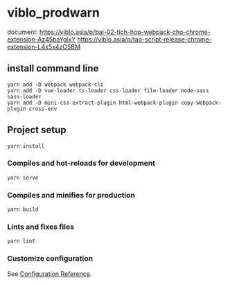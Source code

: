 # viblo_prodwarn

document:
https://viblo.asia/p/bai-02-tich-hop-webpack-cho-chrome-extension-Az45baYglxY
https://viblo.asia/p/tao-script-release-chrome-extension-L4x5x4zO5BM

## install command line

```
yarn add -D webpack webpack-cli
yarn add -D vue-loader ts-loader css-loader file-loader node-sass sass-loader
yarn add -D mini-css-extract-plugin html-webpack-plugin copy-webpack-plugin cross-env
```

## Project setup

```
yarn install
```

### Compiles and hot-reloads for development

```
yarn serve
```

### Compiles and minifies for production

```
yarn build
```

### Lints and fixes files

```
yarn lint
```

### Customize configuration

See [Configuration Reference](https://cli.vuejs.org/config/).
